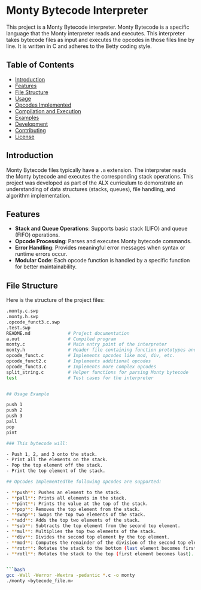 # Monty Bytecode Interpreter

This project is a Monty Bytecode interpreter. Monty Bytecode is a specific language that the Monty interpreter reads and executes. This interpreter takes bytecode files as input and executes the opcodes in those files line by line. It is written in C and adheres to the Betty coding style.

## Table of Contents

- [Introduction](#introduction)
- [Features](#features)
- [File Structure](#file-structure)
- [Usage](#usage)
- [Opcodes Implemented](#opcodes-implemented)
- [Compilation and Execution](#compilation-and-execution)
- [Examples](#examples)
- [Development](#development)
- [Contributing](#contributing)
- [License](#license)

## Introduction

Monty Bytecode files typically have a `.m` extension. The interpreter reads the Monty bytecode and executes the corresponding stack operations. This project was developed as part of the ALX curriculum to demonstrate an understanding of data structures (stacks, queues), file handling, and algorithm implementation.

## Features

- **Stack and Queue Operations**: Supports basic stack (LIFO) and queue (FIFO) operations.
- **Opcode Processing**: Parses and executes Monty bytecode commands.
- **Error Handling**: Provides meaningful error messages when syntax or runtime errors occur.
- **Modular Code**: Each opcode function is handled by a specific function for better maintainability.

## File Structure

Here is the structure of the project files:

```bash
.monty.c.swp
.monty.h.swp
.opcode_funct3.c.swp
.test.swp
README.md              # Project documentation
a.out                  # Compiled program
monty.c                # Main entry point of the interpreter
monty.h                # Header file containing function prototypes and structure definitions
opcode_funct.c         # Implements opcodes like mod, div, etc.
opcode_funct2.c        # Implements additional opcodes
opcode_funct3.c        # Implements more complex opcodes
split_string.c         # Helper functions for parsing Monty bytecode
test                   # Test cases for the interpreter


## Usage Example

push 1
push 2
push 3
pall
pop
pint

### This bytecode will:

- Push 1, 2, and 3 onto the stack.
- Print all the elements on the stack.
- Pop the top element off the stack.
- Print the top element of the stack.

## Opcodes ImplementedThe following opcodes are supported:

- **push**: Pushes an element to the stack.
- **pall**: Prints all elements in the stack.
- **pint**: Prints the value at the top of the stack.
- **pop**: Removes the top element from the stack.
- **swap**: Swaps the top two elements of the stack.
- **add**: Adds the top two elements of the stack.
- **sub**: Subtracts the top element from the second top element.
- **mul**: Multiplies the top two elements of the stack.
- **div**: Divides the second top element by the top element.
- **mod**: Computes the remainder of the division of the second top element by the top element.
- **rotr**: Rotates the stack to the bottom (last element becomes first).
- **rotl**: Rotates the stack to the top (first element becomes last).


```bash
gcc -Wall -Werror -Wextra -pedantic *.c -o monty
./monty <bytecode_file.m>

